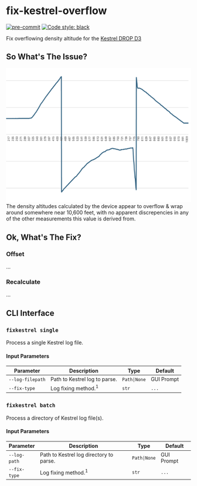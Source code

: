 # fix-kestrel-overflow
[![pre-commit](https://img.shields.io/badge/pre--commit-enabled-brightgreen?logo=pre-commit&logoColor=white)](https://github.com/pre-commit/pre-commit)
[![Code style: black](https://img.shields.io/badge/code%20style-black-black)](https://github.com/psf/black)

Fix overflowing density altitude for the [Kestrel DROP D3](https://kestrelinstruments.com/data-loggers/kestrel-drop-d3-wireless-temperature-humidity-pressure-data-logger)

## So What's The Issue?
![wraparound](./doc/wraparound.png)
The density altitudes calculated by the device appear to overflow & wrap around somewhere near 10,600 feet, with no apparent discrepencies in any of the other measurements this value is derived from.

## Ok, What's The Fix?
### Offset
...

### Recalculate
...

## CLI Interface
### `fixkestrel single`
Process a single Kestrel log file.
#### Input Parameters
| Parameter        | Description                    | Type         | Default    |
|------------------|--------------------------------|--------------|------------|
| `--log-filepath` | Path to Kestrel log to parse.  | `Path\|None` | GUI Prompt |
| `--fix-type`     | Log fixing method.<sup>1</sup> | `str`        | `...`      |

### `fixkestrel batch`
Process a directory of Kestrel log file(s).
#### Input Parameters
| Parameter    | Description                             | Type         | Default    |
|--------------|-----------------------------------------|--------------|------------|
| `--log-path` | Path to Kestrel log directory to parse. | `Path\|None` | GUI Prompt |
| `--fix-type` | Log fixing method.<sup>1</sup>          | `str`        | `...`      |
